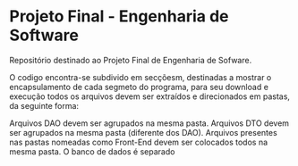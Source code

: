 # Projeto Final - Engenharia de Software
Repositório destinado ao Projeto Final de Engenharia de Sofware.

O codigo encontra-se subdivido em secçõesm, destinadas a mostrar o encapsulamento de cada segmeto do programa, para seu download e execução todos os arquivos devem ser extraídos e direcionados em pastas, da seguinte forma:

Arquivos DAO devem ser agrupados na mesma pasta. 
Arquivos DTO devem ser agrupados na mesma pasta (diferente dos DAO). 
Arquivos presentes nas pastas nomeadas como Front-End devem ser colocados todos na mesma pasta. 
O banco de dados é separado
